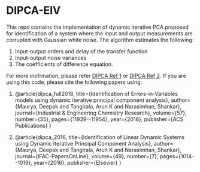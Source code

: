 # DIPCA-EIV
This repo contains the implementation of dynamic iterative PCA proposed for identification of a system where the input and output measurements are corrupted with Gaussian white noise. The algorithm estimates the following:
1) Input-output orders and delay of the transfer function
2) Input-output noise variances 
3) The coefficients of difference equation. 

For more inofrmation, please refer <a href="https://www.sciencedirect.com/science/article/pii/S2405896316305420"> DIPCA Ref 1</a> or <a href="https://pubs.acs.org/doi/abs/10.1021/acs.iecr.8b01374"> DIPCA Ref 2</a>. If you are using this code, please cite the following papers using: 

1. @article{dipca_full2018,
  title={Identification of Errors-in-Variables models using dynamic iterative principal component analysis},
  author={Maurya, Deepak and Tangirala, Arun K and Narasimhan, Shankar},
  journal={Industrial \& Engineering Chemistry Research},
  volume={57},
  number={35},
  pages={11939--11954},
  year={2018},
  publisher={ACS Publications}
}

2. @article{dipca_2016,
  title={Identification of Linear Dynamic Systems using Dynamic Iterative Principal Component Analysis},
  author={Maurya, Deepak and Tangirala, Arun K and Narasimhan, Shankar},
  journal={IFAC-PapersOnLine},
  volume={49},
  number={7},
  pages={1014--1019},
  year={2016},
  publisher={Elsevier}
}
